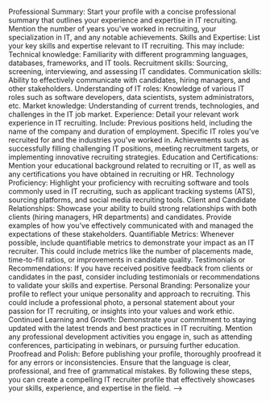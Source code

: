 Professional Summary:
Start your profile with a concise professional summary that outlines your experience and expertise in IT recruiting. Mention the number of years you've worked in recruiting, your specialization in IT, and any notable achievements.
Skills and Expertise:
List your key skills and expertise relevant to IT recruiting. This may include:
Technical knowledge: Familiarity with different programming languages, databases, frameworks, and IT tools.
Recruitment skills: Sourcing, screening, interviewing, and assessing IT candidates.
Communication skills: Ability to effectively communicate with candidates, hiring managers, and other stakeholders.
Understanding of IT roles: Knowledge of various IT roles such as software developers, data scientists, system administrators, etc.
Market knowledge: Understanding of current trends, technologies, and challenges in the IT job market.
Experience:
Detail your relevant work experience in IT recruiting. Include:
Previous positions held, including the name of the company and duration of employment.
Specific IT roles you've recruited for and the industries you've worked in.
Achievements such as successfully filling challenging IT positions, meeting recruitment targets, or implementing innovative recruiting strategies.
Education and Certifications:
Mention your educational background related to recruiting or IT, as well as any certifications you have obtained in recruiting or HR.
Technology Proficiency:
Highlight your proficiency with recruiting software and tools commonly used in IT recruiting, such as applicant tracking systems (ATS), sourcing platforms, and social media recruiting tools.
Client and Candidate Relationships:
Showcase your ability to build strong relationships with both clients (hiring managers, HR departments) and candidates. Provide examples of how you've effectively communicated with and managed the expectations of these stakeholders.
Quantifiable Metrics:
Whenever possible, include quantifiable metrics to demonstrate your impact as an IT recruiter. This could include metrics like the number of placements made, time-to-fill ratios, or improvements in candidate quality.
Testimonials or Recommendations:
If you have received positive feedback from clients or candidates in the past, consider including testimonials or recommendations to validate your skills and expertise.
Personal Branding:
Personalize your profile to reflect your unique personality and approach to recruiting. This could include a professional photo, a personal statement about your passion for IT recruiting, or insights into your values and work ethic.
Continued Learning and Growth:
Demonstrate your commitment to staying updated with the latest trends and best practices in IT recruiting. Mention any professional development activities you engage in, such as attending conferences, participating in webinars, or pursuing further education.
Proofread and Polish:
Before publishing your profile, thoroughly proofread it for any errors or inconsistencies. Ensure that the language is clear, professional, and free of grammatical mistakes.
By following these steps, you can create a compelling IT recruiter profile that effectively showcases your skills, experience, and expertise in the field.
-->
